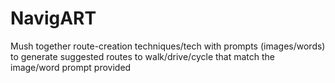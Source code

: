 # NavigART
Mush together route-creation techniques/tech with prompts (images/words) to generate suggested routes to walk/drive/cycle that match the image/word prompt provided
